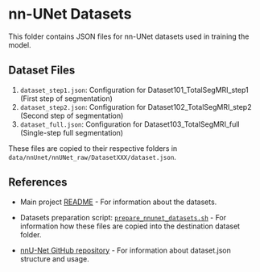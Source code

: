 # nn-UNet Datasets

This folder contains JSON files for nn-UNet datasets used in training the model.

## Dataset Files

1. `dataset_step1.json`: Configuration for Dataset101_TotalSegMRI_step1 (First step of segmentation)
2. `dataset_step2.json`: Configuration for Dataset102_TotalSegMRI_step2 (Second step of segmentation)
3. `dataset_full.json`: Configuration for Dataset103_TotalSegMRI_full (Single-step full segmentation)

These files are copied to their respective folders in `data/nnUnet/nnUNet_raw/DatasetXXX/dataset.json`.

## References

- Main project [README](../../../../README.md) - For information about the datasets.

- Datasets preparation script: [`prepare_nnunet_datasets.sh`](../../../../scripts/prepare_nnunet_datasets.sh) - For information how these files are copied into the destination dataset folder.

- [nnU-Net GitHub repository](https://github.com/MIC-DKFZ/nnUNet) - For information about dataset.json structure and usage.
